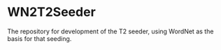 WN2T2Seeder
============

The repository for development of the T2 seeder, using WordNet as the basis for that seeding.
